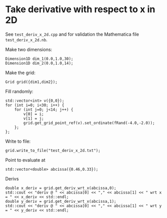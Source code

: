 # Take derivative with respect to x in 2D

See `test_deriv_x_2d.cpp` and for validation the Mathematica file `test_deriv_x_2d.nb`.

Make two dimensions:
```
Dimension1D dim_1(0.0,1.0,30);
Dimension1D dim_2(0.0,1.0,14);
```

Make the grid:
```
Grid grid({dim1,dim2});
```

Fill randomly:
```
std::vector<int> v({0,0});
for (int i=0; i<30; i++) {
	for (int j=0; j<14; j++) {
		v[0] = i;
		v[1] = j;
		grid.get_grid_point_ref(v).set_ordinate(fRand(-4.0,-2.0));
	};
};
```

Write to file:
```
grid.write_to_file("test_deriv_x_2d.txt");
```

Point to evaluate at
```
std::vector<double> abcissa({0.46,0.33});
```

Derivs
```
double x_deriv = grid.get_deriv_wrt_x(abcissa,0);
std::cout << "deriv @ " << abcissa[0] << "," << abcissa[1] << " wrt x = " << x_deriv << std::endl;
double y_deriv = grid.get_deriv_wrt_x(abcissa,1);
std::cout << "deriv @ " << abcissa[0] << "," << abcissa[1] << " wrt y = " << y_deriv << std::endl;
```
